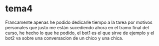 # tema4

Francamente apenas he podido dedicarle tiempo a la tarea por motivos personales que justo me están sucediendo ahora en el tramo final 
del curso, he hecho lo que he podido, el bot1 es el que sirve de ejemplo y el bot2 va sobre una conversacion de un chico y una chica.
